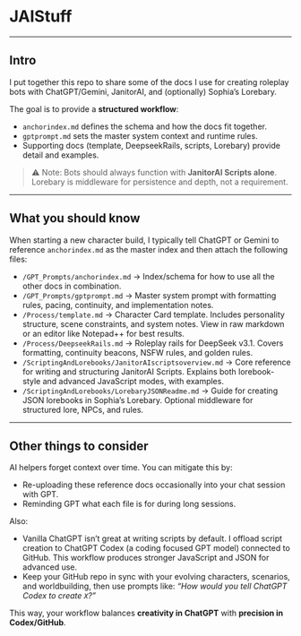 # JAIStuff
---
## Intro
I put together this repo to share some of the docs I use for creating roleplay bots with ChatGPT/Gemini, JanitorAI, and (optionally) Sophia’s Lorebary.  

The goal is to provide a **structured workflow**:  
- `anchorindex.md` defines the schema and how the docs fit together.  
- `gptprompt.md` sets the master system context and runtime rules.  
- Supporting docs (template, DeepseekRails, scripts, Lorebary) provide detail and examples.  

> ⚠️ Note: Bots should always function with **JanitorAI Scripts alone**. Lorebary is middleware for persistence and depth, not a requirement.

---

## What you should know
When starting a new character build, I typically tell ChatGPT or Gemini to reference `anchorindex.md` as the master index and then attach the following files:

- `/GPT_Prompts/anchorindex.md` → Index/schema for how to use all the other docs in combination.  
- `/GPT_Prompts/gptprompt.md` → Master system prompt with formatting rules, pacing, continuity, and implementation notes.  
- `/Process/template.md` → Character Card template. Includes personality structure, scene constraints, and system notes. View in raw markdown or an editor like Notepad++ for best results.  
- `/Process/DeepseekRails.md` → Roleplay rails for DeepSeek v3.1. Covers formatting, continuity beacons, NSFW rules, and golden rules.  
- `/ScriptingAndLorebooks/JanitorAIscriptsoverview.md` → Core reference for writing and structuring JanitorAI Scripts. Explains both lorebook-style and advanced JavaScript modes, with examples.  
- `/ScriptingAndLorebooks/LorebaryJSONReadme.md` → Guide for creating JSON lorebooks in Sophia’s Lorebary. Optional middleware for structured lore, NPCs, and rules.  

---

## Other things to consider
AI helpers forget context over time. You can mitigate this by:  
- Re-uploading these reference docs occasionally into your chat session with GPT.  
- Reminding GPT what each file is for during long sessions.  

Also:  
- Vanilla ChatGPT isn’t great at writing scripts by default. I offload script creation to ChatGPT Codex (a coding focused GPT model) connected to GitHub. This workflow produces stronger JavaScript and JSON for advanced use.  
- Keep your GitHub repo in sync with your evolving characters, scenarios, and worldbuilding, then use prompts like: *“How would you tell ChatGPT Codex to create `X`?”*  

This way, your workflow balances **creativity in ChatGPT** with **precision in Codex/GitHub**.
